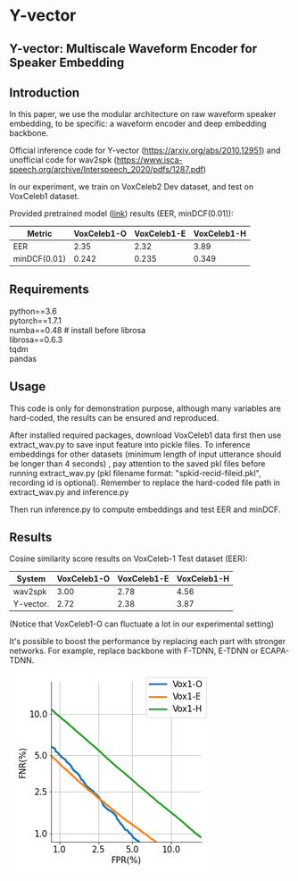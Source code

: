 # Y-vector

## Y-vector: Multiscale Waveform Encoder for Speaker Embedding

## Introduction
In this paper, we use the modular architecture on raw waveform speaker embedding, to be specific: a waveform encoder and deep embedding backbone. 

Official inference code for Y-vector (https://arxiv.org/abs/2010.12951) and unofficial code for wav2spk (https://www.isca-speech.org/archive/Interspeech_2020/pdfs/1287.pdf)

In our experiment, we train on VoxCeleb2 Dev dataset, and test on VoxCeleb1 dataset. 

Provided pretrained model ([link](https://drive.google.com/file/d/1JEwgkz3u5INZYkqS8-WWL1WNnKLQA8Eo/view?usp=sharing)) results (EER, minDCF(0.01)): 

| Metric        |VoxCeleb1-O  | VoxCeleb1-E  |VoxCeleb1-H | 
|------------------|------------------|------------------|------------------|
| EER      | 2.35            | 2.32              | 3.89             |
| minDCF(0.01)       | 0.242              |  0.235            | 0.349           |

## Requirements
python==3.6\
pytorch==1.7.1\
numba==0.48 # install before librosa\
librosa==0.6.3\
tqdm\
pandas

## Usage

This code is only for demonstration purpose, although many variables are hard-coded, the results can be ensured and reproduced.


After installed required packages, download VoxCeleb1 data first then use extract_wav.py to save input feature into pickle files. To inference embeddings for other datasets (minimum length of input utterance should be longer than 4 seconds) , pay attention to the saved pkl files before running extract_wav.py (pkl filename format: "spkid-recid-fileid.pkl", recording id is optional). Remember to replace the hard-coded file path in extract_wav.py and inference.py


Then run inference.py to compute embeddings and test EER and minDCF.



## Results 

Cosine similarity score results on VoxCeleb-1 Test dataset (EER):

| System         |VoxCeleb1-O | VoxCeleb1-E  |VoxCeleb1-H | 
|------------------|------------------|------------------|------------------|
| wav2spk       | 3.00             | 2.78              | 4.56             |
| Y-vector.       | 2.72              |   2.38            | 3.87             |

(Notice that VoxCeleb1-O can fluctuate a lot in our experimental setting)

It's possible to boost the performance by replacing each part with stronger networks. For example, replace backbone with F-TDNN, E-TDNN or ECAPA-TDNN.

![DET](./pretrained/DET_Curve.png)

